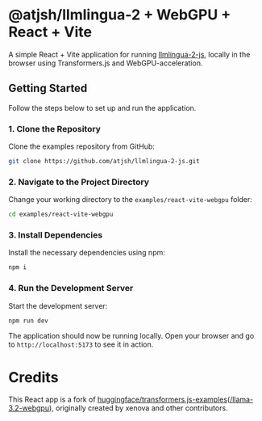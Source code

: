 # @atjsh/llmlingua-2 + WebGPU + React + Vite

A simple React + Vite application for running [llmlingua-2-js](https://github.com/atjsh/llmlingua-2-js), locally in the browser using Transformers.js and WebGPU-acceleration.

## Getting Started

Follow the steps below to set up and run the application.

### 1. Clone the Repository

Clone the examples repository from GitHub:

```sh
git clone https://github.com/atjsh/llmlingua-2-js.git
```

### 2. Navigate to the Project Directory

Change your working directory to the `examples/react-vite-webgpu` folder:

```sh
cd examples/react-vite-webgpu
```

### 3. Install Dependencies

Install the necessary dependencies using npm:

```sh
npm i
```

### 4. Run the Development Server

Start the development server:

```sh
npm run dev
```

The application should now be running locally. Open your browser and go to `http://localhost:5173` to see it in action.

# Credits

This React app is a fork of [huggingface/transformers.js-examples](https://github.com/huggingface/transformers.js-examples/blob/main/LICENSE)([/llama-3.2-webgpu](https://github.com/huggingface/transformers.js-examples/tree/2720e7daedb9304756105d1c7eb30dd14830fd15/llama-3.2-webgpu)), originally created by xenova and other contributors.
